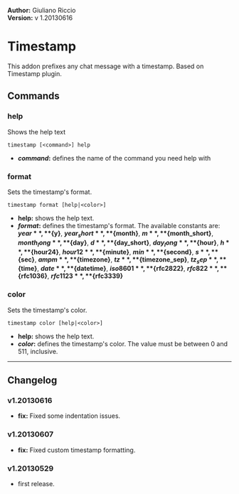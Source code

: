 **Author:** Giuliano Riccio  
**Version:** v 1.20130616

# Timestamp #
This addon prefixes any chat message with a timestamp.
Based on Timestamp plugin.

## Commands ##
### help ###
Shows the help text

```
timestamp [<command>] help
```
* **_command_:** defines the name of the command you need help with

### format ###
Sets the timestamp's format.

```
timestamp format [help|<color>]
```
* **help:** shows the help text.
* **_format_:** defines the timestamp's format. The available constants are: **${year}**, **${y}**, **${year_short}**, **${month}**, **${m}**, **${month_short}**, **${month_long}**, **${day}**, **${d}**, **${day_short}**, **${day_long}**, **${hour}**, **${h}**, **${hour24}**, **${hour12}**, **${minute}**, **${min}**, **${second}**, **${s}**, **${sec}**, **${ampm}**, **${timezone}**, **${tz}**, **${timezone_sep}**, **${tz_sep}**, **${time}**, **${date}**, **${datetime}**, **${iso8601}**, **${rfc2822}**, **${rfc822}**, **${rfc1036}**, **${rfc1123}**, **${rfc3339}**

### color ###
Sets the timestamp's color.

```
timestamp color [help|<color>]
```
* **help:** shows the help text.
* **_color_:** defines the timestamp's color. The value must be between 0 and 511, inclusive.

----

## Changelog ##

### v1.20130616 ###
* **fix:** Fixed some indentation issues.

### v1.20130607 ###
* **fix:** Fixed custom timestamp formatting.

### v1.20130529 ###
* first release.
